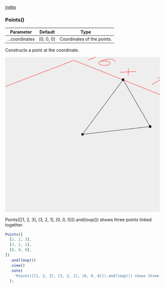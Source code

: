 [index](../../nb/api/index.md)
### Points()
Parameter|Default|Type
---|---|---
...coordinates|[0, 0, 0]|Coordinates of the points.

Constructs a point at the coordinate.

![Image](Points.md.$2.png)

Points([[1, 2, 3], [3, 2, 1], [0, 0, 0]]).and(loop()) shows three points linked together.

```JavaScript
Points([
  [1, 2, 3],
  [3, 2, 1],
  [0, 0, 0],
])
  .and(loop())
  .view()
  .note(
    'Points([[1, 2, 3], [3, 2, 1], [0, 0, 0]]).and(loop()) shows three points linked together.'
  );
```
